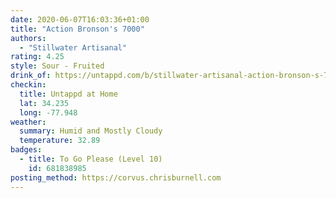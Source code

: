 ```yaml
---
date: 2020-06-07T16:03:36+01:00
title: "Action Bronson's 7000"
authors:
  - "Stillwater Artisanal"
rating: 4.25
style: Sour - Fruited
drink_of: https://untappd.com/b/stillwater-artisanal-action-bronson-s-7000/2435683
checkin:
  title: Untappd at Home
  lat: 34.235
  long: -77.948
weather:
  summary: Humid and Mostly Cloudy
  temperature: 32.89
badges:
  - title: To Go Please (Level 10)
    id: 681838985
posting_method: https://corvus.chrisburnell.com
---
```

